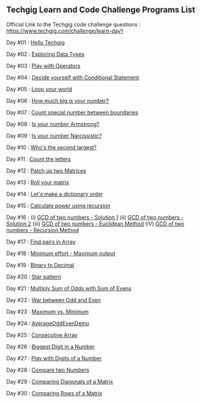 Techgig Learn and Code Challenge Programs List
----------------------------------------------
Official Link to the Techgig code challenge questions : https://www.techgig.com/challenge/learn-day1

Day #01 : <a href="AddStringDemo.java">Hello Techgig</a>

Day #02 : <a href="GetClassDemo.java">Exploring Data Types</a>

Day #03 : <a href="SimpleInterestDemo.java">Play with Operators</a>

Day #04 : <a href="ConditionalsDemo.java">Decide yourself with Conditional Statement</a>

Day #05 : <a href="FactorialDemo.java">Loop your world</a>

Day #06 : <a href="NumberCountDemo.java">How much big is your number?</a>

Day #07 : <a href="PrimeCountDemo.java">Count special number between boundaries</a>

Day #08 : <a href="ArmstrongDemo.java">Is your number Armstrong?</a>

Day #09 : <a href="NarcissisticDemo.java">Is your number Narcissistic?</a>

Day #10 : <a href="SecondLargestDemo.java">Who's the second largest?</a>

Day #11 : <a href="StringCounterDemo.java">Count the letters</a>

Day #12 : <a href="MatrixAdditionDemo.java">Patch up two Matrices</a>

Day #13 : <a href="MatrixRollDemo.java">Roll your matrix</a>

Day #14 : <a href="DictionaryLexicalDemo.java">Let's make a dictionary order</a>

Day #15 : <a href="PowerRecursionDemo.java">Calculate power using recursion</a>

Day #16 : (i) <a href="GCDDemo.java">GCD of two numbers - Solution 1</a>
         (ii) <a href="GCDDemo2.java">GCD of two numbers - Solution 2</a>
        (iii) <a href="GCDEuclideanDemo.java">GCD of two numbers - Euclidean Method</a>
         (iV) <a href="GCDRecursionDemo.java">GCD of two numbers - Recursion Method</a>

Day #17 : <a href="FindInArrayDemo.java">Find pairs in Array</a>

Day #18 : <a href="SortingSubArrayDemo.java">Minimum effort - Maximum output</a>

Day #19 : <a href="BinaryToDecimalDemo.java">Binary to Decimal</a>

Day #20 : <a href="CylinderStarPatternDemo.java">Star pattern</a>

Day #21 : <a href="AddProductOddEvenDemo.java">Multiply Sum of Odds with Sum of Evens</a>

Day #22 : <a href="AddSubtractOddEvenDemo.java">War between Odd and Even</a>

Day #23 : <a href="MinVSMaxArrayDemo.java">Maximum vs. Minimum</a>

Day #24 : <a href="AverageOddEvenDemo.java">AverageOddEvenDemo</a>

Day #25 : <a href="ConsecutiveArrayDemo.java">Consecutive Array</a>

Day #26 : <a href="BiggestDigitDemo.java">Biggest Digit in a Number</a>

Day #27 : <a href="OddEvenSubtractDemo.java">Play with Digits of a Number</a>

Day #28 : <a href="CompareSumOfDigitsDemo.java">Compare two Numbers</a>

Day #29 : <a href="CompareDiagonalMatrixDemo.java">Comparing Diagonals of a Matrix</a>

Day #30 : <a href="CompareMatrixRowsDemo.java">Comparing Rows of a Matrix </a>

